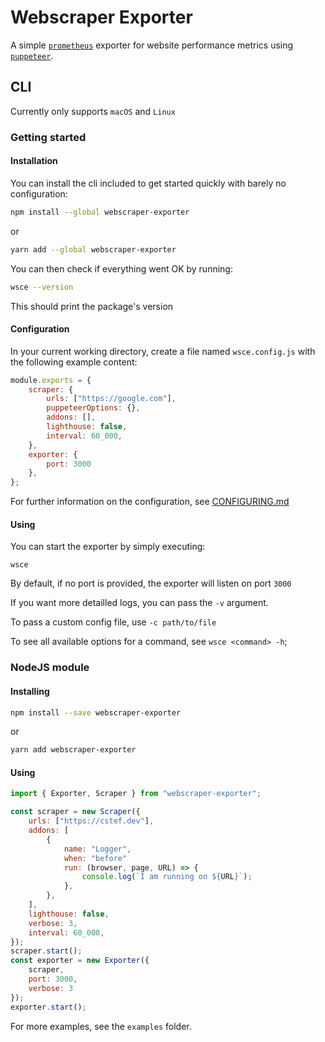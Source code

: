 # Webscraper Exporter

A simple [`prometheus`](https://prometheus.io) exporter for website performance metrics using [`puppeteer`](https://pptr.dev/).

## CLI 

Currently only supports `macOS` and `Linux`

### Getting started

#### Installation

You can install the cli included to get started quickly with barely no configuration:

```bash
npm install --global webscraper-exporter 
```

or 

```bash
yarn add --global webscraper-exporter
```

You can then check if everything went OK by running:
```bash
wsce --version
```
This should print the package's version

#### Configuration

In your current working directory, create a file named `wsce.config.js` with the following example content:

```js
module.exports = {
    scraper: {
        urls: ["https://google.com"],
        puppeteerOptions: {},
        addons: [],
        lighthouse: false,
        interval: 60_000,
    },
    exporter: {
        port: 3000
    },
};
```

For further information on the configuration, see [CONFIGURING.md](./docs/CONFIGURING.md)

#### Using

You can start the exporter by simply executing:

```
wsce
```

By default, if no port is provided, the exporter will listen on port `3000`

If you want more detailled logs, you can pass the `-v` argument.

To pass a custom config file, use `-c path/to/file`

To see all available options for a command, see `wsce <command> -h`;

### NodeJS module

#### Installing

```bash
npm install --save webscraper-exporter 
```

or 

```bash
yarn add webscraper-exporter
```

#### Using
```js
import { Exporter, Scraper } from "webscraper-exporter";

const scraper = new Scraper({
    urls: ["https://cstef.dev"],
    addons: [
        {
            name: "Logger",
            when: "before"
            run: (browser, page, URL) => {
                console.log(`I am running on ${URL}`);
            },
        },
    ],
    lighthouse: false,
    verbose: 3,
    interval: 60_000,
});
scraper.start();
const exporter = new Exporter({ 
    scraper, 
    port: 3000, 
    verbose: 3 
});
exporter.start();
```
For more examples, see the `examples` folder.
